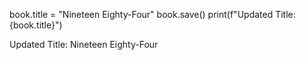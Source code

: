 book.title = "Nineteen Eighty-Four"
book.save()
print(f"Updated Title: {book.title}")


<!-- output -->
Updated Title: Nineteen Eighty-Four
